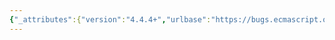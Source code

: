 ```yaml
---
{"_attributes":{"version":"4.4.4+","urlbase":"https://bugs.ecmascript.org/","maintainer":"dherman@mozilla.com"},"bug":{"bug_id":3055,"creation_ts":"2014-07-24 09:17:00 -0700","short_desc":"20.3.4.41 Date.prototype.toString: Typo Q -> O in step 1","delta_ts":"2014-08-25 08:29:33 -0700","product":"Draft for 6th Edition","component":"editorial issue","version":"Rev 26: July 18, 2014 Draft","rep_platform":"All","op_sys":"All","bug_status":"RESOLVED","resolution":"FIXED","priority":"Normal","bug_severity":"normal","everconfirmed":true,"reporter":{"uid":"andrebargull","name":"André Bargull"},"assigned_to":{"uid":"allen","name":"Allen Wirfs-Brock"},"long_desc":[{"commentid":9510,"comment_count":0,"who":{"uid":"andrebargull","name":"André Bargull"},"bug_when":"2014-07-24 09:17:39 -0700","thetext":"20.3.4.41 Date.prototype.toString ( ), step 1:\n\nChange variable name from Q to O."},{"commentid":9540,"comment_count":1,"who":{"uid":"allen","name":"Allen Wirfs-Brock"},"bug_when":"2014-07-24 15:13:26 -0700","thetext":"fixed in rev27 editor's draft"},{"commentid":9979,"comment_count":2,"who":{"uid":"allen","name":"Allen Wirfs-Brock"},"bug_when":"2014-08-25 08:29:33 -0700","thetext":"fixed in rev27 draft"}]}}
---
```

